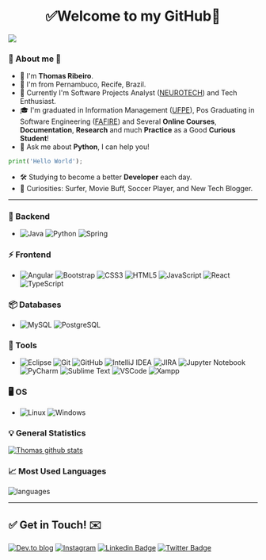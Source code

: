 <h1 align="center"> 
	✅Welcome to my GitHub🚀
</h1>

![](https://komarev.com/ghpvc/?username=thribeiro8&color=blue&style=flat)

### 👦 About me :seedling:  
- 👋 I'm **Thomas Ribeiro**.
- 📌 I'm from Pernambuco, Recife, Brazil.
- 💼 Currently I'm Software Projects Analyst ([NEUROTECH](https://www.neurotech.com.br/)) and Tech Enthusiast.
- 🎓 I'm graduated in Information Management ([UFPE](https://www.ufpe.br/)), Pos Graduating in Software Engineering ([FAFIRE](https://www.fafire.br/)) and Several **Online Courses**, **Documentation**, **Research** and much **Practice** as a Good **Curious Student**! 
- 💬 Ask me about **Python**, I can help you!
```python
print('Hello World');
```
- 🛠️ Studying to become a better **Developer** each day.
- 🔭 Curiosities: Surfer, Movie Buff, Soccer Player, and New Tech Blogger.

<hr>

### 🔨 Backend
-  ![Java](https://img.shields.io/badge/Java-%23ED8B00.svg?&logo=java&logoColor=white) ![Python](https://img.shields.io/badge/Python-3670A0?&logo=python&logoColor=ffdd54) ![Spring](https://img.shields.io/badge/-Spring_Boot-6DB33F?logo=spring&logoColor=white)

### ⚡ Frontend
- ![Angular](https://img.shields.io/badge/Angular-%23DD0031.svg?&logo=angular&logoColor=white) ![Bootstrap](https://img.shields.io/badge/Bootstrap-%23563D7C.svg?&logo=bootstrap&logoColor=white) ![CSS3](https://img.shields.io/badge/-CSS3-1572B6?&logo=css3) ![HTML5](https://img.shields.io/badge/-HTML5-E34F26?&logo=HTML5&logoColor=FFFFFF) ![JavaScript](https://img.shields.io/badge/-JavaScript-black?&logo=javascript) ![React](https://img.shields.io/badge/React-%2320232a.svg?&logo=react&logoColor=%2361DAFB) ![TypeScript](https://img.shields.io/badge/Typescript-%23007ACC.svg?&logo=typescript&logoColor=white)

### 📦 Databases
- ![MySQL](https://img.shields.io/badge/-MySQL-003B57?&logo=MySQL&logoColor=FFFFFF) ![PostgreSQL](https://img.shields.io/badge/-PostgreSQL-336791?&logo=postgresql&logoColor=FFFFFF)

### 🧰 Tools
- ![Eclipse](https://img.shields.io/badge/-Eclipse-2C2255?logo=eclipse&logoColor=white) ![Git](https://img.shields.io/badge/-Git-F05032?&logo=git&logoColor=FFFFFF) ![GitHub](https://img.shields.io/badge/-GitHub-181717?&logo=GitHub&logoColor=FFFFFF) ![IntelliJ IDEA](https://img.shields.io/badge/IntellijIDEA-000000.svg?&logo=intellij-idea&logoColor=white) ![JIRA](https://img.shields.io/badge/-JIRA-0052CC?&logo=jira) ![Jupyter Notebook](https://img.shields.io/badge/Jupyter_Notebook-%23FA0F00.svg?&logo=jupyter&logoColor=white) ![PyCharm](https://img.shields.io/badge/-PyCharm-181717?&logo=PyCharm&logoColor=FFFFFF) ![Sublime Text](https://img.shields.io/badge/Sublime_Text-%23575757.svg?&logo=sublime-text&logoColor=important) ![VSCode](https://img.shields.io/badge/-VSCode-007ACC?&logo=Visual%20Studio%20Code&logoColor=FFFFFF) ![Xampp](https://img.shields.io/badge/-XAMPP-FB7A24?&logo=XAMPP&logoColor=FFFFFF)

### :desktop_computer: OS
- ![Linux](https://img.shields.io/badge/-Linux-FCC624?&logo=Linux&logoColor=FFFFFF) ![Windows](https://img.shields.io/badge/-Windows-0078D6?&logo=Windows&logoColor=FFFFFF)

### :bulb: General Statistics
[![Thomas github stats](https://github-readme-stats.vercel.app/api?username=thribeiro8&theme=cobalt&show_icons=true)](https://github.com/thribeiro8/github-readme-stats)

### 📈 Most Used Languages
![languages](https://github-readme-stats.vercel.app/api/top-langs/?username=thribeiro8&hide=scss&layout=compact&theme=cobalt&title_color=2ED3EA)

<hr>

## ✅ Get in Touch! ✉️

[![Dev.to blog](https://img.shields.io/badge/Dev.to-0A0A0A?&logo=dev.to&logoColor=white)](https://dev.to/thribeiro8)
[![Instagram](https://img.shields.io/badge/-Instagram-E4405F?&logo=Instagram&logoColor=FFFFFF)](https://www.instagram.com/thribeiro8/)
[![Linkedin Badge](https://img.shields.io/badge/-LinkedIn-blue?&logo=Linkedin&logoColor=white&link=https://www.linkedin.com/in/thomas-ribeiro-986699173/)](https://www.linkedin.com/in/thomas-ribeiro-986699173/)
[![Twitter Badge](https://img.shields.io/badge/-Twitter-1ca0f1?&labelColor=1ca0f1&logo=twitter&logoColor=white&link=https://twitter.com/thribeiro8)](https://twitter.com/thribeiro8)
